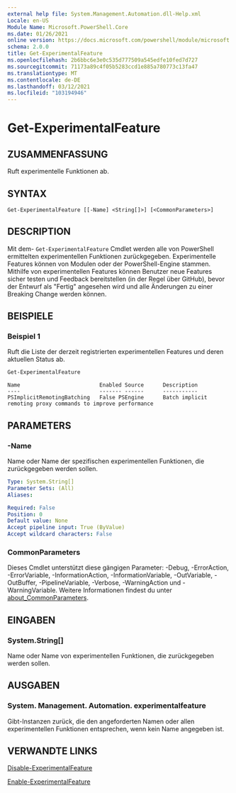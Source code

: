 ```yaml
---
external help file: System.Management.Automation.dll-Help.xml
Locale: en-US
Module Name: Microsoft.PowerShell.Core
ms.date: 01/26/2021
online version: https://docs.microsoft.com/powershell/module/microsoft.powershell.core/get-experimentalfeature?view=powershell-7.2&WT.mc_id=ps-gethelp
schema: 2.0.0
title: Get-ExperimentalFeature
ms.openlocfilehash: 2b6bbc6e3e0c535d777509a545edfe10fed7d727
ms.sourcegitcommit: 71173a89c4f05b5283ccd1e885a780773c13fa47
ms.translationtype: MT
ms.contentlocale: de-DE
ms.lasthandoff: 03/12/2021
ms.locfileid: "103194946"
---
```

# Get-ExperimentalFeature

## ZUSAMMENFASSUNG
Ruft experimentelle Funktionen ab.

## SYNTAX

```
Get-ExperimentalFeature [[-Name] <String[]>] [<CommonParameters>]
```

## DESCRIPTION

Mit dem- `Get-ExperimentalFeature` Cmdlet werden alle von PowerShell ermittelten experimentellen Funktionen zurückgegeben.
Experimentelle Features können von Modulen oder der PowerShell-Engine stammen. Mithilfe von experimentellen Features können Benutzer neue Features sicher testen und Feedback bereitstellen (in der Regel über GitHub), bevor der Entwurf als "Fertig" angesehen wird und alle Änderungen zu einer Breaking Change werden können.

## BEISPIELE

### Beispiel 1

Ruft die Liste der derzeit registrierten experimentellen Features und deren aktuellen Status ab.

```powershell
Get-ExperimentalFeature
```

```Output
Name                         Enabled Source      Description
----                         ------- ------      -----------
PSImplicitRemotingBatching   False PSEngine      Batch implicit remoting proxy commands to improve performance
```

## PARAMETERS

### -Name

Name oder Name der spezifischen experimentellen Funktionen, die zurückgegeben werden sollen.

```yaml
Type: System.String[]
Parameter Sets: (All)
Aliases:

Required: False
Position: 0
Default value: None
Accept pipeline input: True (ByValue)
Accept wildcard characters: False
```

### CommonParameters

Dieses Cmdlet unterstützt diese gängigen Parameter: -Debug, -ErrorAction, -ErrorVariable, -InformationAction, -InformationVariable, -OutVariable, -OutBuffer, -PipelineVariable, -Verbose, -WarningAction und -WarningVariable. Weitere Informationen findest du unter [about_CommonParameters](https://go.microsoft.com/fwlink/?LinkID=113216).

## EINGABEN

### System.String[]

Name oder Name von experimentellen Funktionen, die zurückgegeben werden sollen.

## AUSGABEN

### System. Management. Automation. experimentalfeature

Gibt-Instanzen zurück, die den angeforderten Namen oder allen experimentellen Funktionen entsprechen, wenn kein Name angegeben ist.

## VERWANDTE LINKS

[Disable-ExperimentalFeature](Disable-ExperimentalFeature.md)

[Enable-ExperimentalFeature](Enable-ExperimentalFeature.md)
